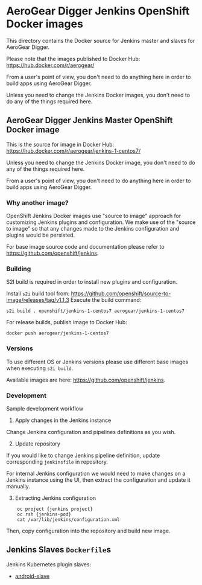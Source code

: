 # AeroGear Digger Jenkins OpenShift Docker images

This directory contains the Docker source for Jenkins master and slaves for AeroGear Digger.

Please note that the images published to Docker Hub: <https://hub.docker.com/r/aerogear/>

From a user's point of view, you don't need to do anything here in order to build apps using AeroGear Digger.

Unless you need to change the Jenkins Docker images, you don't need to do any of the things required here.


## AeroGear Digger Jenkins Master OpenShift Docker image

This is the source for image in Docker Hub: <https://hub.docker.com/r/aerogear/jenkins-1-centos7/>

Unless you need to change the Jenkins Docker image, you don't need to do any of the things required here.

From a user's point of view, you don't need to do anything here in order to build apps using AeroGear Digger.


### Why another image?

OpenShift Jenkins Docker images use "source to image" approach for customizing Jenkins plugins and configuration.
We make use of the "source to image" so that any changes made to the Jenkins configuration and plugins would be persisted.

For base image source code and documentation please refer to <https://github.com/openshift/jenkins>.

### Building

S2I build is required in order to install new plugins and configuration.

Install `s2i` build tool from: <https://github.com/openshift/source-to-image/releases/tag/v1.1.3>
Execute the build command:

    s2i build . openshift/jenkins-1-centos7 aerogear/jenkins-1-centos7

For release builds, publish image to Docker Hub:

    docker push aerogear/jenkins-1-centos7

### Versions

To use different OS or Jenkins versions please use different base images when executing `s2i build`.

Available images are here: <https://github.com/openshift/jenkins>.

### Development

Sample development workflow

1. Apply changes in the Jenkins instance

Change Jenkins configuration and pipelines definitions as you wish.


2. Update repository

If you would like to change Jenkins pipeline definition, update corresponding `jenkinsfile` in repository.

For internal Jenkins configuration we would need to make changes on a Jenkins instance using the UI,
then extract the configuration and update it manually.

3. Extracting Jenkins configuration

```
    oc project {jenkins project}
    oc rsh {jenkins-pod}
    cat /var/lib/jenkins/configuration.xml
```

Then, copy configuration into the repository and build new image.

## Jenkins Slaves `Dockerfile`s

Jenkins Kubernetes plugin slaves:

-  [android-slave](./android-slave)


